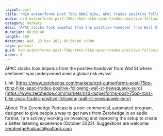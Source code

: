 ```yaml
---
layout: post
title: "NZD outperforms post 75bp RBNZ hike, APAC trades positive following Wall St. - Newsquawk Euro Market Open"
audio: nzd-outperforms-post-75bp-rbnz-hike-apac-trades-positive-following-wall-st-newsquawk-euro-0
category: markets
desc: "APAC stocks took impetus from the positive handover from Wall St where sentiment was underpinned amid a global risk revival."
duration: 00:09:40
length: 580
datetime: Wed, 23 Nov 2022 06:54:00 +0000
tags: podcast
guid: nzd-outperforms-post-75bp-rbnz-hike-apac-trades-positive-following-wall-st-newsquawk-euro-0
order: 0
---
```

APAC stocks took impetus from the positive handover from Wall St where sentiment was underpinned amid a global risk revival.

Link: [https://www.zerohedge.com/markets/nzd-outperforms-post-75bp-rbnz-hike-apac-trades-positive-following-wall-st-newsquawk-euro](https://www.zerohedge.com/markets/nzd-outperforms-post-75bp-rbnz-hike-apac-trades-positive-following-wall-st-newsquawk-euro)

About: The Zerohedge Podcast is a non-commercial, automated program, designed to give people a way to get news from Zerohedge in an audio format.  I am actively working on tweaking and improving the setup to create a better listening experience (October 2022).  Suggestions are welcome: [zerohedgePodcast@outlook.com](mailto:zerohedgePodcast@outlook.com)